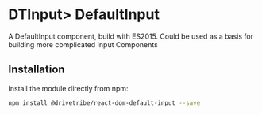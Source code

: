 # DTInput> DefaultInput

A DefaultInput component, build with ES2015.
Could be used as a basis for building more complicated Input Components

## Installation

Install the module directly from npm:

```bash
npm install @drivetribe/react-dom-default-input --save
```
